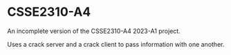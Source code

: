 # CSSE2310-A4

An incomplete version of the CSSE2310-A4 2023-A1 project.

Uses a crack server and a crack client to pass information with one another.
